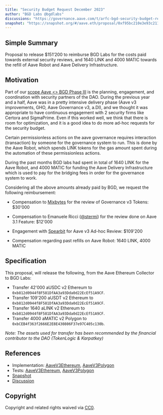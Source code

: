 ```yaml
---
title: "Security Budget Request December 2023"
author: "BGD Labs @bgdlabs"
discussions: "https://governance.aave.com/t/arfc-bgd-security-budget-request-december-2023/15783"
snapshot: "https://snapshot.org/#/aave.eth/proposal/0xf95bc210e3e93c2112c694cb158db22c93504155b48c03d9358e4c41c33ee782"
---
```


## Simple Summary

Proposal to release $151’200 to reimburse BGD Labs for the costs paid towards external security reviews, and 1640 LINK and 4000 MATIC towards the refill of Aave Robot and Aave Delivery Infrastructure.

## Motivation

Part of our [scope Aave <> BGD Phase III](https://governance.aave.com/t/aave-bored-ghosts-developing-phase-3/16893#scope-1-aave-technical-maintenance-improvements-security-coordination-and-tech-advisory-to-the-dao-4) is the planning, engagement, and coordination with security partners of the DAO.
During the previous year and a half, Aave was in a pretty intensive delivery phase (Aave v3 improvements, GHO, Aave Governance v3, a.DI), and we thought it was appropriate to have continuous engagement with 2 security firms like Certora and SigmaPrime.
Even if this worked well, we think that there is room for optimization, and it is a good idea to do more ad-hoc requests for the security budget.

Certain permissionless actions on the aave governance requires interaction (transaction) by someone for the governance system to run. This is done by the Aave Robot, which spends LINK tokens for the gas amount spent during the automation of these permissionless actions.

During the past months BGD labs had spent in total of 1640 LINK for the Aave Robot, and 4000 MATIC for funding the Aave Delivery Infrastructure which is used to pay for the bridging fees in order for the governance system to work.

Considering all the above amounts already paid by BGD, we request the following reimbursement:

- Compensation to [Mixbytes](https://mixbytes.io/) for the review of Governance v3 Tokens: $30'000

- Compensation to Emanuele Ricci ([@stermi](https://twitter.com/StErMi)) for the review done on Aave 3.1 Feature: $12'000

- Engagement with [Spearbit](https://spearbit.com/) for Aave v3 Ad-hoc Review: $109'200

- Compensation regarding past refills on Aave Robot: 1640 LINK, 4000 MATIC

## Specification

This proposal, will release the following, from the Aave Ethereum Collector to BGD Labs:

- Transfer 42'000 aUSDC v2 Ethereum to `0xb812d0944f8F581DfAA3a93Dda0d22EcEf51A9CF`.
- Transfer 109'200 aUSDT v2 Ethereum to `0xb812d0944f8F581DfAA3a93Dda0d22EcEf51A9CF`.
- Transfer 1640 aLINK v2 Ethereum to `0xb812d0944f8F581DfAA3a93Dda0d22EcEf51A9CF`.
- Transfer 4000 aMATIC v2 Polygon to `0xbCEB4f363f2666E2E8E430806F37e97C405c130b`.

_Note: The assets used for transfer has been recommended by the financial contributor to the DAO (TokenLogic & Karpatkey)_

## References

- Implementation: [AaveV3Ethereum](https://github.com/bgd-labs/aave-proposals-v3/blob/main/src/20240411_Multi_SecurityBudgetRequestDec23AndRobotRefill/AaveV3Ethereum_SecurityBudgetRequestDec23AndRobotRefill_20240411.sol), [AaveV3Polygon](https://github.com/bgd-labs/aave-proposals-v3/blob/main/src/20240411_Multi_SecurityBudgetRequestDec23AndRobotRefill/AaveV3Polygon_SecurityBudgetRequestDec23AndRobotRefill_20240411.sol)
- Tests: [AaveV3Ethereum](https://github.com/bgd-labs/aave-proposals-v3/blob/main/src/20240411_Multi_SecurityBudgetRequestDec23AndRobotRefill/AaveV3Ethereum_SecurityBudgetRequestDec23AndRobotRefill_20240411.t.sol), [AaveV3Polygon](https://github.com/bgd-labs/aave-proposals-v3/blob/main/src/20240411_Multi_SecurityBudgetRequestDec23AndRobotRefill/AaveV3Polygon_SecurityBudgetRequestDec23AndRobotRefill_20240411.t.sol)
- [Snapshot](https://snapshot.org/#/aave.eth/proposal/0xf95bc210e3e93c2112c694cb158db22c93504155b48c03d9358e4c41c33ee782)
- [Discussion](https://governance.aave.com/t/arfc-bgd-security-budget-request-december-2023/15783)

## Copyright

Copyright and related rights waived via [CC0](https://creativecommons.org/publicdomain/zero/1.0/).
